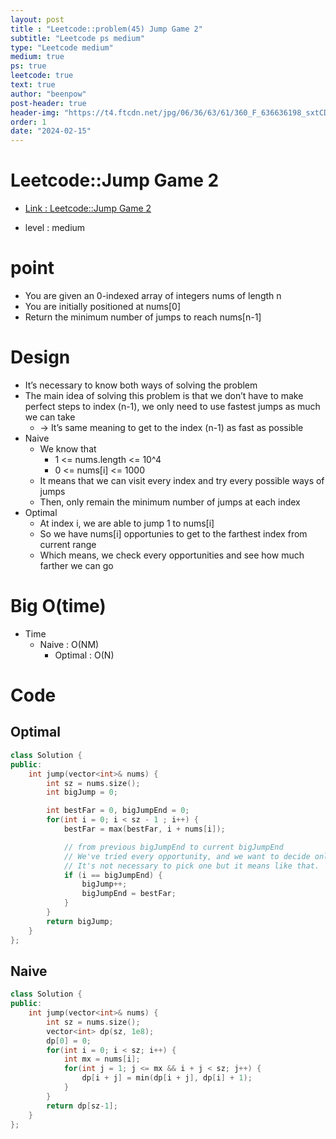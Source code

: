 ```yaml
---
layout: post
title : "Leetcode::problem(45) Jump Game 2"
subtitle: "Leetcode ps medium"
type: "Leetcode medium"
medium: true
ps: true
leetcode: true
text: true
author: "beenpow"
post-header: true
header-img: "https://t4.ftcdn.net/jpg/06/36/63/61/360_F_636636198_sxtCDNCyQwl8Gi1jEbRnInmaAb6OuCiz.jpg"
order: 1
date: "2024-02-15"
---
```


# Leetcode::Jump Game 2
- [Link : Leetcode::Jump Game 2](https://leetcode.com/problems/jump-game-ii/description/)

- level : medium

# point
  - You are given an 0-indexed array of integers nums of length n
  - You are initially positioned at nums[0]
  - Return the minimum number of jumps to reach nums[n-1]

# Design
  * It’s necessary to know both ways of solving the problem
  * The main idea of solving this problem is that we don’t have to make perfect steps to index (n-1), we only need to use fastest jumps as much we can take
    * -> It’s same meaning to get to the index (n-1) as fast as possible
  * Naive
    * We know that
      * 1 <= nums.length <= 10^4
      * 0 <= nums[i] <= 1000
    * It means that we can visit every index and try every possible ways of jumps
    * Then, only remain the minimum number of jumps at each index
  * Optimal
    * At index i, we are able to jump 1 to nums[i]
    * So we have nums[i] opportunies to get to the farthest index from current range
    * Which means, we check every opportunities and see how much farther we can go

# Big O(time)
- Time
  - Naive : O(NM)
	- Optimal : O(N)

# Code

## Optimal

```cpp
class Solution {
public:
    int jump(vector<int>& nums) {
        int sz = nums.size();
        int bigJump = 0;

        int bestFar = 0, bigJumpEnd = 0;
        for(int i = 0; i < sz - 1 ; i++) {
            bestFar = max(bestFar, i + nums[i]);

            // from previous bigJumpEnd to current bigJumpEnd
            // We've tried every opportunity, and we want to decide only one of them as choseon one
            // It's not necessary to pick one but it means like that.
            if (i == bigJumpEnd) {
                bigJump++;
                bigJumpEnd = bestFar;
            }
        }
        return bigJump;
    }
};
```


## Naive

```cpp
class Solution {
public:
    int jump(vector<int>& nums) {
        int sz = nums.size();
        vector<int> dp(sz, 1e8);
        dp[0] = 0;
        for(int i = 0; i < sz; i++) {
            int mx = nums[i];
            for(int j = 1; j <= mx && i + j < sz; j++) {
                dp[i + j] = min(dp[i + j], dp[i] + 1);
            }
        }
        return dp[sz-1];
    }
};
```
